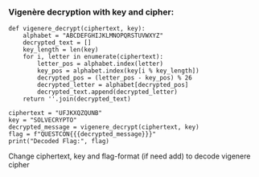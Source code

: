 ### Vigenère decryption with key and cipher:

    def vigenere_decrypt(ciphertext, key):
        alphabet = "ABCDEFGHIJKLMNOPQRSTUVWXYZ"
        decrypted_text = []
        key_length = len(key)
        for i, letter in enumerate(ciphertext):
            letter_pos = alphabet.index(letter)
            key_pos = alphabet.index(key[i % key_length])
            decrypted_pos = (letter_pos - key_pos) % 26
            decrypted_letter = alphabet[decrypted_pos]
            decrypted_text.append(decrypted_letter)
        return ''.join(decrypted_text)
    
    ciphertext = "UFJKXQZQUNB"
    key = "SOLVECRYPTO"
    decrypted_message = vigenere_decrypt(ciphertext, key)
    flag = f"QUESTCON{{{decrypted_message}}}"
    print("Decoded Flag:", flag)


Change ciphertext, key and flag-format (if need add) to decode vigenere cipher

